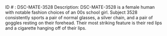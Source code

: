 ID # : DSC-MATE-3528
Description: DSC-MATE-3528 is a female human with notable fashion choices of an 00s school girl. Subject 3528 consistently sports a pair of normal glasses, a silver chain, and a pair of goggles resting on their forehead. Their most striking feature is their red lips and a cigarette hanging off of their lips.